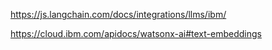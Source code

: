 <https://js.langchain.com/docs/integrations/llms/ibm/>

<https://cloud.ibm.com/apidocs/watsonx-ai#text-embeddings>
